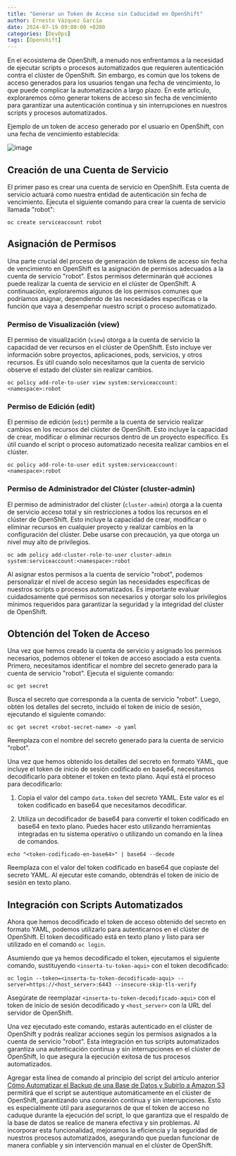 ```yaml
---
title: "Generar un Token de Acceso sin Caducidad en OpenShift"
author: Ernesto Vázquez García
date: 2024-07-19 09:00:00 +0200
categories: [DevOps]
tags: [Openshift]
---
```


En el ecosistema de OpenShift, a menudo nos enfrentamos a la necesidad de ejecutar scripts o procesos automatizados que requieren autenticación contra el clúster de OpenShift. Sin embargo, es común que los tokens de acceso generados para los usuarios tengan una fecha de vencimiento, lo que puede complicar la automatización a largo plazo. En este artículo, exploraremos cómo generar tokens de acceso sin fecha de vencimiento para garantizar una autenticación continua y sin interrupciones en nuestros scripts y procesos automatizados.

Ejemplo de un token de acceso generado por el usuario en OpenShift, con una fecha de vencimiento establecida:

![image](https://github.com/ernestovazquez/ernestovazquez.github.io/assets/32536051/53d48da8-42b6-44e0-b69d-6e8317969528)

## Creación de una Cuenta de Servicio

El primer paso es crear una cuenta de servicio en OpenShift. Esta cuenta de servicio actuará como nuestra entidad de autenticación sin fecha de vencimiento. Ejecuta el siguiente comando para crear la cuenta de servicio llamada "robot":

```
oc create serviceaccount robot
```

## Asignación de Permisos

Una parte crucial del proceso de generación de tokens de acceso sin fecha de vencimiento en OpenShift es la asignación de permisos adecuados a la cuenta de servicio "robot". Estos permisos determinarán qué acciones puede realizar la cuenta de servicio en el clúster de OpenShift. A continuación, exploraremos algunos de los permisos comunes que podríamos asignar, dependiendo de las necesidades específicas o la función que vaya a desempeñar nuestro script o proceso automatizado.

### Permiso de Visualización (view)

El permiso de visualización (`view`) otorga a la cuenta de servicio la capacidad de ver recursos en el clúster de OpenShift. Esto incluye ver información sobre proyectos, aplicaciones, pods, servicios, y otros recursos. Es útil cuando solo necesitamos que la cuenta de servicio observe el estado del clúster sin realizar cambios.

```
oc policy add-role-to-user view system:serviceaccount:<namespace>:robot
```

### Permiso de Edición (edit)

El permiso de edición (`edit`) permite a la cuenta de servicio realizar cambios en los recursos del clúster de OpenShift. Esto incluye la capacidad de crear, modificar o eliminar recursos dentro de un proyecto específico. Es útil cuando el script o proceso automatizado necesita realizar cambios en el clúster.

```
oc policy add-role-to-user edit system:serviceaccount:<namespace>:robot
```

### Permiso de Administrador del Clúster (cluster-admin)

El permiso de administrador del clúster (`cluster-admin`) otorga a la cuenta de servicio acceso total y sin restricciones a todos los recursos en el clúster de OpenShift. Esto incluye la capacidad de crear, modificar o eliminar recursos en cualquier proyecto y realizar cambios en la configuración del clúster. Debe usarse con precaución, ya que otorga un nivel muy alto de privilegios.

```
oc adm policy add-cluster-role-to-user cluster-admin system:serviceaccount:<namespace>:robot
```

Al asignar estos permisos a la cuenta de servicio "robot", podemos personalizar el nivel de acceso según las necesidades específicas de nuestros scripts o procesos automatizados. Es importante evaluar cuidadosamente qué permisos son necesarios y otorgar solo los privilegios mínimos requeridos para garantizar la seguridad y la integridad del clúster de OpenShift.

## Obtención del Token de Acceso

Una vez que hemos creado la cuenta de servicio y asignado los permisos necesarios, podemos obtener el token de acceso asociado a esta cuenta. Primero, necesitamos identificar el nombre del secreto generado para la cuenta de servicio "robot". Ejecuta el siguiente comando:

```
oc get secret
```

Busca el secreto que corresponda a la cuenta de servicio "robot". Luego, obtén los detalles del secreto, incluido el token de inicio de sesión, ejecutando el siguiente comando:

```
oc get secret <robot-secret-name> -o yaml
```

Reemplaza <robot-secret-name> con el nombre del secreto generado para la cuenta de servicio "robot".

Una vez que hemos obtenido los detalles del secreto en formato YAML, que incluye el token de inicio de sesión codificado en base64, necesitamos decodificarlo para obtener el token en texto plano. Aquí está el proceso para decodificarlo:

1. Copia el valor del campo `data.token` del secreto YAML. Este valor es el token codificado en base64 que necesitamos decodificar.

2. Utiliza un decodificador de base64 para convertir el token codificado en base64 en texto plano. Puedes hacer esto utilizando herramientas integradas en tu sistema operativo o utilizando un comando en la línea de comandos.

```
echo "<token-codificado-en-base64>" | base64 --decode
```

Reemplaza <token-codificado-en-base64> con el valor del token codificado en base64 que copiaste del secreto YAML. Al ejecutar este comando, obtendrás el token de inicio de sesión en texto plano.

## Integración con Scripts Automatizados

Ahora que hemos decodificado el token de acceso obtenido del secreto en formato YAML, podemos utilizarlo para autenticarnos en el clúster de OpenShift. El token decodificado está en texto plano y listo para ser utilizado en el comando `oc login`.

Asumiendo que ya hemos decodificado el token, ejecutamos el siguiente comando, sustituyendo `<inserta-tu-token-aqui>` con el token decodificado:

```
oc login --token=<inserta-tu-token-decodificado-aqui> --server=https://<host_server>:6443 --insecure-skip-tls-verify
```
 
Asegúrate de reemplazar `<inserta-tu-token-decodificado-aqui>` con el token de inicio de sesión decodificado y `<host_server>` con la URL del servidor de OpenShift.

Una vez ejecutado este comando, estarás autenticado en el clúster de OpenShift y podrás realizar acciones según los permisos asignados a la cuenta de servicio "robot". Esta integración en tus scripts automatizados garantiza una autenticación continua y sin interrupciones en el clúster de OpenShift, lo que asegura la ejecución exitosa de tus procesos automatizados.

Agregar esta línea de comando al principio del script del artículo anterior [Cómo Automatizar el Backup de una Base de Datos y Subirlo a Amazon S3](https://ernestovazquez.es/posts/backup-s3) permitirá que el script se autentique automáticamente en el clúster de OpenShift, garantizando una conexión continua y sin interrupciones. Esto es especialmente útil para asegurarnos de que el token de acceso no caduque durante la ejecución del script, lo que garantiza que el respaldo de la base de datos se realice de manera efectiva y sin problemas. Al incorporar esta funcionalidad, mejoramos la eficiencia y la seguridad de nuestros procesos automatizados, asegurando que puedan funcionar de manera confiable y sin intervención manual en el clúster de OpenShift.

